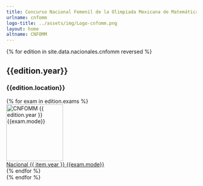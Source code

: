 ```yaml
---
title: Concurso Nacional Femenil de la Olimpiada Mexicana de Matemáticas
urlname: cnfomm
logo-title: ../assets/img/Logo-cnfomm.png
layout: home
altname: CNFOMM
---
```

{% for edition in site.data.nacionales.cnfomm reversed %}
<div class="row">
	<div class="col mb-3">
	<h2 class="text-center" id="{{edition.year}}">{{edition.year}}</h2>
	<h3 class="text-center">{{edition.location}}</h3>
    <div class="row row-cols-1 row-cols-xl-4 row-cols-md-3 g-4">
    {% for exam in edition.exams %}
        <div class="col">
          <div class="card h-100 mb-3">
            <a
              href="{{site.baseurl}}/assets/pdf/Nacionales/CNFOMM/{{edition.year}}-{{exam.tag}}.pdf"
              target="_blank"
              rel="noopener noreferrer"
            >
              <img
                height="150px"
                style="object-fit: contain;"
                class="card-img-top border-bottom bg-white"
                src="{{site.baseurl}}/assets/img/{{edition.thumbnail}}"
                alt="CNFOMM {{ edition.year }} {{exam.mode}}">
            </a>
            <div class="card-body">
              <a
                href="{{site.baseurl}}/assets/pdf/Nacionales/CNFOMM/{{edition.year}}-{{exam.tag}}.pdf"
                target="_blank"
                class="card-link"
                rel="noopener noreferrer"
              >Nacional {{ item.year }} {{exam.mode}}</a>
            </div>
          </div>
        </div>
    {% endfor %}
    </div>
  </div>
</div>
{% endfor %}